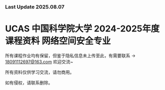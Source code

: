 ### Last Update 2025.08.07
# UCAS 中国科学院大学 2024-2025年度课程资料 网络空间安全专业
所有课程作业均有保留，但鉴于隐私信息未上传至此，有需要联系 → <18091112697@163.com> 欢迎交流~

所有资料仅供学习交流，请勿商用。

如有侵权，请联系删除。
